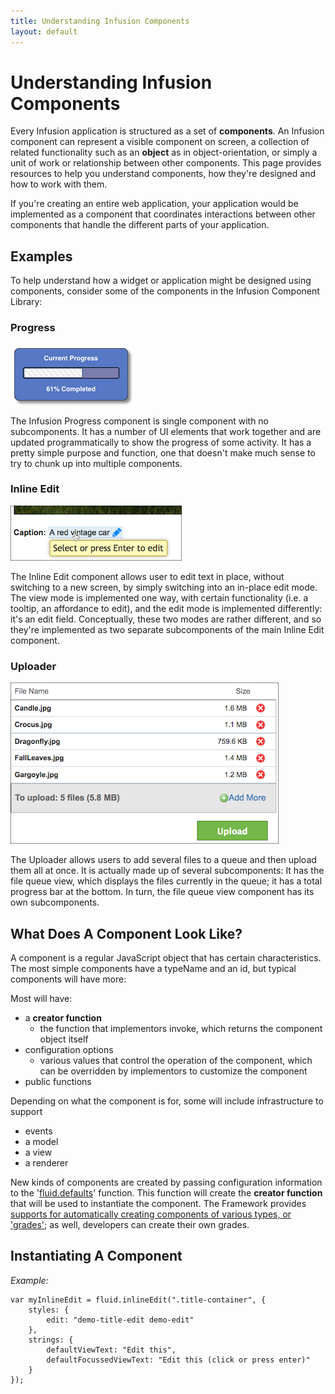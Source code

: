 ```yaml
---
title: Understanding Infusion Components
layout: default
---
```


# Understanding Infusion Components #

Every Infusion application is structured as a set of **components**. An Infusion component can represent
a visible component on screen, a collection of related functionality such as an **object** as in object-orientation,
or simply a unit of work or relationship between other components. This page provides resources to help you understand components, how they're designed and how to work with them.

If you're creating an entire web application, your application would be implemented as a component that
coordinates interactions between other components that handle the different parts of your application.

## Examples ##

To help understand how a widget or application might be designed using components, consider some of
the components in the Infusion Component Library:

### Progress ###

![a horizontal progress bar](images/progress-example.png)

The Infusion Progress component is single component with no subcomponents. It has a number of UI elements
that work together and are updated programmatically to show the progress of some activity. It has a 
pretty simple purpose and function, one that doesn't make much sense to try to chunk up into multiple components.

### Inline Edit ###

![The Inline Edit component with a hover tooltip showing](images/viewMode.png)

The Inline Edit component allows user to edit text in place, without switching to a new screen, by 
simply switching into an in-place edit mode. The view mode is implemented one way, with certain functionality (i.e. a tooltip, an affordance to edit), and the edit mode is implemented differently: it's an edit field. Conceptually, these two modes are rather different, and so they're implemented as two separate subcomponents of the main Inline Edit component.

### Uploader ###

![The Uploader interface, showing a list of files queued for uploading.](images/uploader.png)

The Uploader allows users to add several files to a queue and then upload them all at once. It is actually 
made up of several subcomponents: It has the file queue view, which displays the files currently in the queue; it has a total progress bar at the bottom. In turn, the file queue view component has its own subcomponents.

## What Does A Component Look Like? ##

A component is a regular JavaScript object that has certain characteristics. The most simple components 
have a typeName and an id, but typical components will have more:

Most will have:

* a **creator function**
  * the function that implementors invoke, which returns the component object itself
* configuration options
  * various values that control the operation of the component, which can be overridden by implementors 
        to customize the component
* public functions

Depending on what the component is for, some will include infrastructure to support

* events
* a model
* a view
* a renderer

New kinds of components are created by passing configuration information to the '[fluid.defaults](https://github.com/fluid-project/infusion/blob/infusion-1.5/src/framework/core/js/Fluid.js#L1519-L1539)' function. 
This function will create the **creator function** that will be used to instantiate the component.
The Framework provides [supports for automatically creating components of various types, or 'grades'](ComponentGrades.md); 
as well, developers can create their own grades.

## Instantiating A Component ##
*Example:*
```
var myInlineEdit = fluid.inlineEdit(".title-container", {
    styles: {
        edit: "demo-title-edit demo-edit"
    },
    strings: {
        defaultViewText: "Edit this",
        defaultFocussedViewText: "Edit this (click or press enter)"
    }
});
```